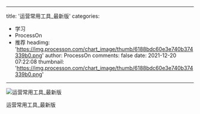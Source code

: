 
---
title: '运营常用工具_最新版'
categories: 
 - 学习
 - ProcessOn
 - 推荐
headimg: 'https://img.processon.com/chart_image/thumb/6188bdc60e3e740b374339b0.png'
author: ProcessOn
comments: false
date: 2021-12-20 07:22:08
thumbnail: 'https://img.processon.com/chart_image/thumb/6188bdc60e3e740b374339b0.png'
---

<div>   
<img class="thumb" alt="运营常用工具_最新版" src="https://img.processon.com/chart_image/thumb/6188bdc60e3e740b374339b0.png" referrerpolicy="no-referrer">
<p>运营常用工具_最新版</p>  
</div>
            